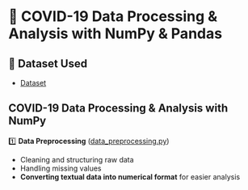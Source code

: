 # 🦠 COVID-19 Data Processing & Analysis with NumPy & Pandas  

## 📂 Dataset Used  
- <a href="https://github.com/NhutVuong/Covid-19_Processing_by_Numpy-Pandas/blob/main/covid_19_data.csv">Dataset</a>

##  COVID-19 Data Processing & Analysis with NumPy  
1️⃣ **Data Preprocessing** ([data_preprocessing.py]("https://github.com/NhutVuong/Covid-19_Processing_by_Numpy-Pandas/blob/main/Code_numpy/Code_numpy/Tien_xu_ly_du_lieu.ipynb"))  
   - Cleaning and structuring raw data  
   - Handling missing values  
   - **Converting textual data into numerical format** for easier analysis 

